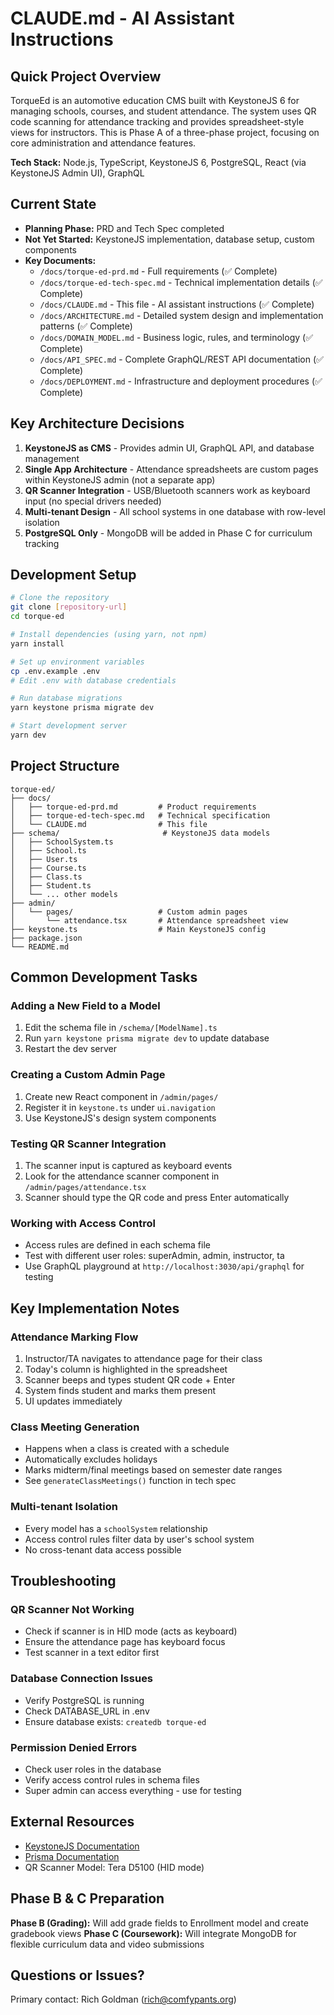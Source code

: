 # CLAUDE.md - AI Assistant Instructions

## Quick Project Overview

TorqueEd is an automotive education CMS built with KeystoneJS 6 for managing schools, courses, and student attendance. The system uses QR code scanning for attendance tracking and provides spreadsheet-style views for instructors. This is Phase A of a three-phase project, focusing on core administration and attendance features.

**Tech Stack:** Node.js, TypeScript, KeystoneJS 6, PostgreSQL, React (via KeystoneJS Admin UI), GraphQL

## Current State

- **Planning Phase:** PRD and Tech Spec completed
- **Not Yet Started:** KeystoneJS implementation, database setup, custom components
- **Key Documents:** 
  - `/docs/torque-ed-prd.md` - Full requirements (✅ Complete)
  - `/docs/torque-ed-tech-spec.md` - Technical implementation details (✅ Complete)
  - `/docs/CLAUDE.md` - This file - AI assistant instructions (✅ Complete)
  - `/docs/ARCHITECTURE.md` - Detailed system design and implementation patterns (✅ Complete)
  - `/docs/DOMAIN_MODEL.md` - Business logic, rules, and terminology (✅ Complete)
  - `/docs/API_SPEC.md` - Complete GraphQL/REST API documentation (✅ Complete)
  - `/docs/DEPLOYMENT.md` - Infrastructure and deployment procedures (✅ Complete)

## Key Architecture Decisions

1. **KeystoneJS as CMS** - Provides admin UI, GraphQL API, and database management
2. **Single App Architecture** - Attendance spreadsheets are custom pages within KeystoneJS admin (not a separate app)
3. **QR Scanner Integration** - USB/Bluetooth scanners work as keyboard input (no special drivers needed)
4. **Multi-tenant Design** - All school systems in one database with row-level isolation
5. **PostgreSQL Only** - MongoDB will be added in Phase C for curriculum tracking

## Development Setup

```bash
# Clone the repository
git clone [repository-url]
cd torque-ed

# Install dependencies (using yarn, not npm)
yarn install

# Set up environment variables
cp .env.example .env
# Edit .env with database credentials

# Run database migrations
yarn keystone prisma migrate dev

# Start development server
yarn dev
```

## Project Structure

```
torque-ed/
├── docs/
│   ├── torque-ed-prd.md         # Product requirements
│   ├── torque-ed-tech-spec.md   # Technical specification
│   └── CLAUDE.md                # This file
├── schema/                       # KeystoneJS data models
│   ├── SchoolSystem.ts
│   ├── School.ts
│   ├── User.ts
│   ├── Course.ts
│   ├── Class.ts
│   ├── Student.ts
│   └── ... other models
├── admin/
│   └── pages/                   # Custom admin pages
│       └── attendance.tsx       # Attendance spreadsheet view
├── keystone.ts                  # Main KeystoneJS config
├── package.json
└── README.md
```

## Common Development Tasks

### Adding a New Field to a Model
1. Edit the schema file in `/schema/[ModelName].ts`
2. Run `yarn keystone prisma migrate dev` to update database
3. Restart the dev server

### Creating a Custom Admin Page
1. Create new React component in `/admin/pages/`
2. Register it in `keystone.ts` under `ui.navigation`
3. Use KeystoneJS's design system components

### Testing QR Scanner Integration
1. The scanner input is captured as keyboard events
2. Look for the attendance scanner component in `/admin/pages/attendance.tsx`
3. Scanner should type the QR code and press Enter automatically

### Working with Access Control
- Access rules are defined in each schema file
- Test with different user roles: superAdmin, admin, instructor, ta
- Use GraphQL playground at `http://localhost:3030/api/graphql` for testing

## Key Implementation Notes

### Attendance Marking Flow
1. Instructor/TA navigates to attendance page for their class
2. Today's column is highlighted in the spreadsheet
3. Scanner beeps and types student QR code + Enter
4. System finds student and marks them present
5. UI updates immediately

### Class Meeting Generation
- Happens when a class is created with a schedule
- Automatically excludes holidays
- Marks midterm/final meetings based on semester date ranges
- See `generateClassMeetings()` function in tech spec

### Multi-tenant Isolation
- Every model has a `schoolSystem` relationship
- Access control rules filter data by user's school system
- No cross-tenant data access possible

## Troubleshooting

### QR Scanner Not Working
- Check if scanner is in HID mode (acts as keyboard)
- Ensure the attendance page has keyboard focus
- Test scanner in a text editor first

### Database Connection Issues
- Verify PostgreSQL is running
- Check DATABASE_URL in .env
- Ensure database exists: `createdb torque-ed`

### Permission Denied Errors
- Check user roles in the database
- Verify access control rules in schema files
- Super admin can access everything - use for testing

## External Resources

- [KeystoneJS Documentation](https://keystonejs.com/)
- [Prisma Documentation](https://www.prisma.io/docs)
- QR Scanner Model: Tera D5100 (HID mode)

## Phase B & C Preparation

**Phase B (Grading):** Will add grade fields to Enrollment model and create gradebook views
**Phase C (Coursework):** Will integrate MongoDB for flexible curriculum data and video submissions

## Questions or Issues?

Primary contact: Rich Goldman (rich@comfypants.org)